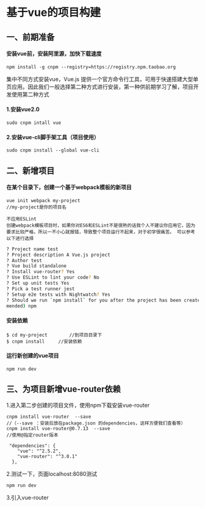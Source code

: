 # 基于vue的项目构建

## 一、前期准备

#### 安装vue前，安装阿里源，加快下载速度

```
npm install -g cnpm --registry=https://registry.npm.taobao.org
```

集中不同方式安装vue，Vue.js 提供一个官方命令行工具，可用于快速搭建大型单页应用。因此我们一般选择第二种方式进行安装，第一种供前期学习了解，项目开发使用第二种方式

#### 1.安装vue2.0

```
sudo cnpm intall vue
```

#### 2.安装vue-cli脚手架工具（项目使用）

```
sudo cnpm install --global vue-cli
```

## 二、新增项目

#### 在某个目录下，创建一个基于webpack模板的新项目

```
vue init webpack my-project
//my-project是你的项目名
```

```
不应用ESLint
创建webpack模板项目时，如果你对ES6和ESLint不是很熟的话我个人不建议你应用它，因为要求比较严格，所以一不小心就报错，导致整个项目运行不起来，对于初学很痛苦。 可以参考以下进行选择
```

```bash
? Project name test
? Project description A Vue.js project
? Author test
? Vue build standalone
? Install vue-router? Yes
? Use ESLint to lint your code? No
? Set up unit tests Yes
? Pick a test runner jest
? Setup e2e tests with Nightwatch? Yes
? Should we run `npm install` for you after the project has been created? (recom
mended) npm
```



#### 安装依赖

```
$ cd my-project        //到项目目录下
$ cnpm install     //安装依赖
```

#### 运行新创建的vue项目

```
npm run dev
```

## 三、为项目新增vue-router依赖

1.进入第二步创建的项目文件，使用npm下载安装vue-router

```
cnpm install vue-router  --save  
//（--save ：安装后放在package.json 的dependencies，这样方便我们查看等）
cnpm install vue-router@0.7.13  --save
//使用@指定router版本
```

```
 "dependencies": {
    "vue": "^2.5.2",
    "vue-router": "^3.0.1"
  },
```

2.测试一下，页面localhost:8080测试

```
npm run dev
```

3.引入vue-router

